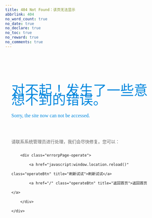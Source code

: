 ```yaml
---
title: 404 Not Found：该页无法显示
abbrlink: 404
no_word_count: true
no_date: true
no_declare: true
no_toc: true
no_reward: true
no_comments: true
---
```


<!DOCTYPE html>
<html>
<head>
<title>404 Not Found</title>

<meta http-equiv="keywords" content="404页面">
<meta http-equiv="description" content="404页面">
<meta http-equiv="content-type" content="text/html; charset=UTF-8">

<style type="text/css">
* {
	margin: 0px;
	padding: 0px;
	/*font-family: "微软雅黑";*/
	/*font-size: 16px;*/
}

h1,h2 {
	margin: 0;
	font-weight: normal;
	font-family: "微软雅黑";
}

.errorpPage-box h1 {
	font-size: 44px;
	color: #0188DE;
	padding: 20px 0px 10px;
}

.errorpPage-box h2 {
	color: #0188DE;
	font-size: 16px;
	padding: 10px 0px 40px;
}

.errorpPage-box p {
	color: #666;
}

.errorpPage-box {
	/*width: 910px;*/
	padding: 20px 20px 40px;
	margin-top: 80px;
	/*border-style: dashed;*/
	border-color: #e4e4e4;
	line-height: 30px;
	margin-left: auto;
	margin-right: auto;
}

.errorpPage-operate .operateBtn {
	width: 180px;
	height: 28px;
	margin-left: 0px;
	margin-top: 10px;
	background: #009CFF;
	border-bottom: 4px solid #0188DE;
	text-align: center;
	display: inline-block;
	font-size: 14px;
	color: #fff;
}

.errorpPage-operate .operateBtn:hover {
	background: #5BBFFF;
}
</style>
</head>

<body>
	<div class="errorpPage-box">
		<h1>对不起！发生了一些意想不到的错误。</h1>
		<h2>Sorry, the site now can not be accessed.</h2>
		<p>请联系系统管理员进行处理，我们会尽快修复。您可以：</p>
		 	
		<div class="errorpPage-operate">
			<a href="javascript:window.location.reload()" class="operateBtn" title="刷新试试">刷新试试</a>
			<a href="/" class="operateBtn" title="返回首页">返回首页</a>
		</div>
	</div>
	
</body>
</html>